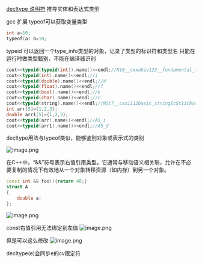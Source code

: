 
[decltype 说明符](https://zh.cppreference.com/w/cpp/language/decltype#Popover19-toggle:~:text=decltype%20%E8%AF%B4%E6%98%8E%E7%AC%A6)
推导实体和表达式类型


gcc 扩展 typeof可以获取变量类型
```cpp
int a=10;
typeof(a) b=10;
```
typeid 可以返回一个type_info类型的对象，记录了类型的标识符和类型名
只能在运行时做类型甄别，不能在编译器识别

```cpp
cout<<typeid(typeid(int)).name()<<endl;//N10__cxxabiv123__fundamental_type_infoE
cout<<typeid(int).name()<<endl;//i
cout<<typeid(double).name()<<endl;//d
cout<<typeid(float).name()<<endl;//f
cout<<typeid(bool).name()<<endl;//b
cout<<typeid(char).name()<<endl;//c
cout<<typeid(string).name()<<endl;//NSt7__cxx1112basic_stringIcSt11char_traitsIcESaIcEEE
int arr[5]={1,2,3};  
double arr1[5]={1,2,3};  
cout<<typeid(arr).name()<<endl;//A5_i  
cout<<typeid(arr1).name()<<endl;//A5_d
```

decltype用法与typeof类似，能够鉴别对象或表示式的类别

![image.png](https://yaaame-1317851743.cos.ap-beijing.myqcloud.com/20240428201152.png)


在C++中，“&&”符号表示右值引用类型。它通常与移动语义相关联，允许在不必要复制的情况下有效地从一个对象转移资源（如内存）到另一个对象。

```cpp
const int && foo(){return 40;}
struct A
{
    double a;
};
```

![image.png](https://yaaame-1317851743.cos.ap-beijing.myqcloud.com/20240428202441.png)


const右值引用无法绑定到左值
![image.png](https://yaaame-1317851743.cos.ap-beijing.myqcloud.com/20240428203509.png)

但是可以这么修改
![image.png](https://yaaame-1317851743.cos.ap-beijing.myqcloud.com/20240428203645.png)

decltype(e)会同步e的cv限定符